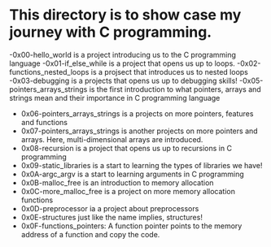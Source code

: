 # This directory is to show case my journey  with C programming. 
  -0x00-hello_world is a project introducing us to the C programming language
  -0x01-if_else_while is a project that opens us up to loops.
  -0x02-functions_nested_loops is a projsect that introduces us to nested loops
  -0x03-debugging is a projects that opens us up to debugging skills!
  -0x05-pointers_arrays_strings is the first introduction to what pointers, arrays and strings mean and their importance in C programming language
- 0x06-pointers_arrays_strings is a projects on more pointers, features and functions
- 0x07-pointers_arrays_strings is another projects on more pointers and arrays. Here, multi-dimensional arrays are introduced.
- 0x08-recursion is a project that opens us up to recursions in C programming
- 0x09-static_libraries is a start to learning the types of libraries we have!
- 0x0A-argc_argv is a start to learning arguments in C programming
- 0x0B-malloc_free is an introduction to memory allocation
- 0x0C-more_malloc_free is a project on more memory allocation functions
- 0x0D-preprocessor ia a project about preprocessors
- 0x0E-structures just like the name implies, structures!
- 0x0F-functions_pointers: A function pointer points to the memory address of a function and copy the code.
